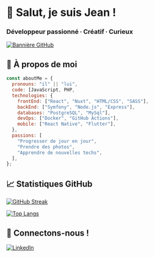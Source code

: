 # 👋 Salut, je suis Jean ! 
### Développeur passionné ∙ Créatif ∙ Curieux

[![Bannière GitHub](https://github.com/JeanBeq/JeanBeq/blob/main/images/banner.png?raw=true)](https://your-portfolio.com)

## 🚀 À propos de moi
```javascript
const aboutMe = {
  pronouns: "il" || "lui",
  code: [JavaScript, PHP,
  technologies: {
    frontEnd: ["React", "Nuxt", "HTML/CSS", "SASS"],
    backEnd: ["Symfony", "Node.js", "Express"],
    databases: "PostgreSQL", "MySql"],
    devOps: ["Docker", "GitHub Actions"],
    mobile: ["React Native", "Flutter"],
  },
  passions: [
    "Progresser de jour en jour",
    "Prendre des photos",
    "Apprendre de nouvelles techs",
  ],
};
```

## 📈 Statistiques GitHub
[![GitHub Streak](https://streak-stats.demolab.com/?user=JeanBeq&theme=dark)](https://git.io/streak-stats)

[![Top Langs](https://github-readme-stats.vercel.app/api/top-langs/?JeanBeq=JeanBeq&layout=compact&theme=vision-friendly-dark)](https://github.com/anuraghazra/github-readme-stats)

## 🤝 Connectons-nous !
[![LinkedIn](https://img.shields.io/badge/-LinkedIn-0A66C2?style=for-the-badge&logo=linkedin&logoColor=white)](https://linkedin.com/in/jean-bequilleux)

